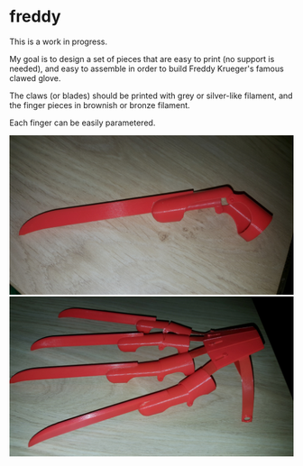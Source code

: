 # freddy

This is a work in progress.

My goal is to design a set of pieces that are easy to print (no support is needed), and easy to assemble in order to build Freddy Krueger's famous clawed glove.

The claws (or blades) should be printed with grey or silver-like filament, and the finger pieces in brownish or bronze filament.

Each finger can be easily parametered.

<img src="https://raw.githubusercontent.com/reivaxy/freddy/master/resources/freddy.jpg" width="600"/>

<img src="https://raw.githubusercontent.com/reivaxy/freddy/master/resources/full.jpg" width="600"/>
